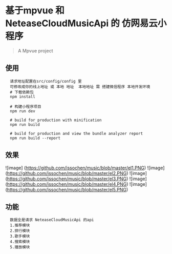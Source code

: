 # 基于mpvue 和NeteaseCloudMusicApi 的 仿网易云小程序

> A Mpvue project

## 使用
```
  请求地址配置在src/config/config 里
  可修改成你的线上地址 或 本地 地址  本地地址 需 搭建微信程序 本地开发环境
  # 下载依赖包
  npm install

  # 构建小程序项目
  npm run dev

  # build for production with minification
  npm run build

  # build for production and view the bundle analyzer report
  npm run build --report
```
## 效果
  ![image]
  (https://github.com/issochen/music/blob/master/el1.PNG)
  ![image]
  (https://github.com/issochen/music/blob/master/el2.PNG)
  ![image]
  (https://github.com/issochen/music/blob/master/el3.PNG)
  ![image]
  (https://github.com/issochen/music/blob/master/el4.PNG)
  ![image]
  (https://github.com/issochen/music/blob/master/el5.PNG)

## 功能
``` 
  数据全是请求 NeteaseCloudMusicApi 的api
  1.推荐模块
  2.排行模块
  3.歌手模块
  4.搜索模块
  5.播放模块
```